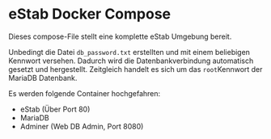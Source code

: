 # eStab Docker Compose

Dieses compose-File stellt eine komplette eStab Umgebung bereit.

Unbedingt die Datei `db_password.txt` erstellten und mit einem beliebigen Kennwort versehen. Dadurch wird die Datenbankverbindung automatisch gesetzt und hergestellt. Zeitgleich handelt es sich um das `root`Kennwort der MariaDB Datenbank.

Es werden folgende Container hochgefahren:
- eStab (Über Port 80)
- MariaDB
- Adminer (Web DB Admin, Port 8080)
